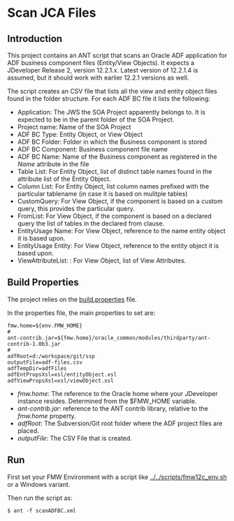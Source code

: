 # Scan JCA Files

## Introduction
This project contains an ANT script that scans an Oracle ADF application for ADF business component files (Entity/View Objects).
It expects a JDeveloper Release 2, version 12.2.1.x. Latest version of 12.2.1.4 is assumed, but it should work with earlier 12.2.1 versions as well.

The script creates an CSV file that lists all the view and entity object files found in the folder structure. For each ADF BC file it lists the following:
* Application: The JWS the SOA Project apparently belongs to. It is expected to be in the parent folder of the SOA Project. 
* Project name: Name of the SOA Project
* ADF BC Type: Entity Object, or View Object
* ADF BC Folder: Folder in which the Business component is stored
* ADF BC Component: Business component file name
* ADF BC Name: Name of the Business component as registered in the *Name* attribute in the file
* Table List: For Entity Object, list of distinct table names found in the attribute list of the Entity Object.
* Column List: For Entity Object, list column names prefixed with the particular tablename (in case it is based on mulitple tables)
* CustomQuery: For View Object, if the component is based on a custom query, this provides the particular query.
* FromList: For View Object, if the component is based on a declared query the list of tables in the declared from clause.
* EntityUsage Name: For View Object, reference to the name entity object it is based upon.
* EntityUsage Entity: For View Object, reference to the entity object it is based upon.
* ViewAttributeList: : For View Object, list of View Attributes.


## Build Properties
The project relies on the [build.properties](build.properties) file. 

In the properties file, the main properties to set are:

````
fmw.home=${env.FMW_HOME}
#
ant-contrib.jar=${fmw.home}/oracle_common/modules/thirdparty/ant-contrib-1.0b3.jar
#
adfRoot=d:/workspace/git/ssp
outputFile=adf-files.csv
adfTempDir=adfFiles
adfEntPropsXsl=xsl/entityObject.xsl
adfViewPropsXsl=xsl/viewObject.xsl

````

* *fmw.home*: The reference to the Oracle home where your JDeveloper instance resides. Determined from the $FMW_HOME variable.
* *ant-contrib.jar*: reference to the ANT contrib library, relative to the *fmw.home* property. 
* *adfRoot*: The Subversion/Git root folder where the ADF project files are placed.
* *outputFile*: The CSV File that is created. 

## Run
First set your FMW Environment with a script like [../../scripts/fmw12c_env.sh](../../scripts/fmw12c_env.sh) or a Windows variant.

Then run the script as:

    $ ant -f scanADFBC.xml
    
 